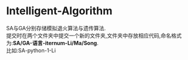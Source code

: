 # Intelligent-Algorithm  
SA与GA分别存储模拟退火算法与遗传算法.  
提交时在两个文件夹中提交一个新的文件夹,文件夹中存放相应代码,命名格式为:**SA/GA-语言-iternum-Li/Ma/Song**.  
比如:SA-python-1-Li  
